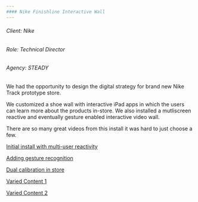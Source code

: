 ```yaml
---
#### Nike Finishline Interactive Wall
---
```


###### Client: Nike
###### Role: Technical Director
###### Agency: STEADY
We had the opportunity to design the digital strategy for brand new Nike Track prototype store. 

We customized a shoe wall with interactive iPad apps in which the users can learn more about the products in-store. We also installed a mutliscreen reactive and eventually gesture enabled interactive video wall.

There are so many great videos from this install it was hard to just choose a few.

[Initial install with multi-user reactivity](https://vimeo.com/61287411)

[Adding gesture recognition](https://vimeo.com/116190641)

[Dual calibration in store](https://vimeo.com/61298288)

[Varied Content 1](https://vimeo.com/album/2302654/video/116193802)

[Varied Content 2](https://vimeo.com/album/2302654/video/116194183)


